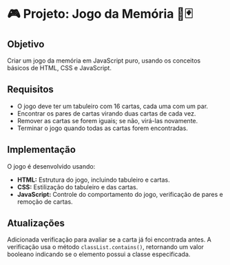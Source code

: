 # 🎮 Projeto: Jogo da Memória 🧠🃏

## Objetivo
Criar um jogo da memória em JavaScript puro, usando os conceitos básicos de HTML, CSS e JavaScript.

## Requisitos
- O jogo deve ter um tabuleiro com 16 cartas, cada uma com um par.
- Encontrar os pares de cartas virando duas cartas de cada vez.
- Remover as cartas se forem iguais; se não, virá-las novamente.
- Terminar o jogo quando todas as cartas forem encontradas.

## Implementação
O jogo é desenvolvido usando:
- **HTML:** Estrutura do jogo, incluindo tabuleiro e cartas.
- **CSS:** Estilização do tabuleiro e das cartas.
- **JavaScript:** Controle do comportamento do jogo, verificação de pares e remoção de cartas.

## Atualizações
Adicionada verificação para avaliar se a carta já foi encontrada antes. A verificação usa o método `classList.contains()`, retornando um valor booleano indicando se o elemento possui a classe especificada.
